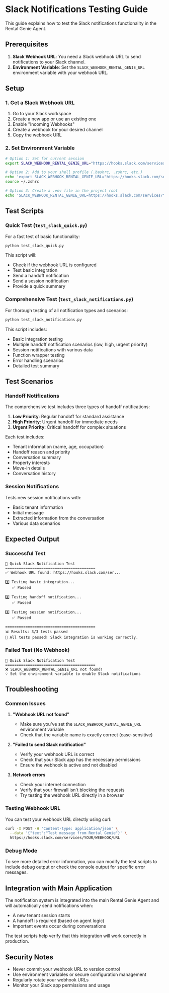 # Slack Notifications Testing Guide

This guide explains how to test the Slack notifications functionality in the Rental Genie Agent.

## Prerequisites

1. **Slack Webhook URL**: You need a Slack webhook URL to send notifications to your Slack channel.
2. **Environment Variable**: Set the `SLACK_WEBHOOK_RENTAL_GENIE_URL` environment variable with your webhook URL.

## Setup

### 1. Get a Slack Webhook URL

1. Go to your Slack workspace
2. Create a new app or use an existing one
3. Enable "Incoming Webhooks"
4. Create a webhook for your desired channel
5. Copy the webhook URL

### 2. Set Environment Variable

```bash
# Option 1: Set for current session
export SLACK_WEBHOOK_RENTAL_GENIE_URL="https://hooks.slack.com/services/YOUR/WEBHOOK/URL"

# Option 2: Add to your shell profile (.bashrc, .zshrc, etc.)
echo 'export SLACK_WEBHOOK_RENTAL_GENIE_URL="https://hooks.slack.com/services/YOUR/WEBHOOK/URL"' >> ~/.zshrc
source ~/.zshrc

# Option 3: Create a .env file in the project root
echo 'SLACK_WEBHOOK_RENTAL_GENIE_URL=https://hooks.slack.com/services/YOUR/WEBHOOK/URL' > .env
```

## Test Scripts

### Quick Test (`test_slack_quick.py`)

For a fast test of basic functionality:

```bash
python test_slack_quick.py
```

This script will:
- Check if the webhook URL is configured
- Test basic integration
- Send a handoff notification
- Send a session notification
- Provide a quick summary

### Comprehensive Test (`test_slack_notifications.py`)

For thorough testing of all notification types and scenarios:

```bash
python test_slack_notifications.py
```

This script includes:
- Basic integration testing
- Multiple handoff notification scenarios (low, high, urgent priority)
- Session notifications with various data
- Function wrapper testing
- Error handling scenarios
- Detailed test summary

## Test Scenarios

### Handoff Notifications

The comprehensive test includes three types of handoff notifications:

1. **Low Priority**: Regular handoff for standard assistance
2. **High Priority**: Urgent handoff for immediate needs
3. **Urgent Priority**: Critical handoff for complex situations

Each test includes:
- Tenant information (name, age, occupation)
- Handoff reason and priority
- Conversation summary
- Property interests
- Move-in details
- Conversation history

### Session Notifications

Tests new session notifications with:
- Basic tenant information
- Initial message
- Extracted information from the conversation
- Various data scenarios

## Expected Output

### Successful Test
```
🧪 Quick Slack Notification Test
========================================
✅ Webhook URL found: https://hooks.slack.com/ser...

1️⃣ Testing basic integration...
   ✅ Passed

2️⃣ Testing handoff notification...
   ✅ Passed

3️⃣ Testing session notification...
   ✅ Passed

========================================
📊 Results: 3/3 tests passed
🎉 All tests passed! Slack integration is working correctly.
```

### Failed Test (No Webhook)
```
🧪 Quick Slack Notification Test
========================================
❌ SLACK_WEBHOOK_RENTAL_GENIE_URL not found!
💡 Set the environment variable to enable Slack notifications
```

## Troubleshooting

### Common Issues

1. **"Webhook URL not found"**
   - Make sure you've set the `SLACK_WEBHOOK_RENTAL_GENIE_URL` environment variable
   - Check that the variable name is exactly correct (case-sensitive)

2. **"Failed to send Slack notification"**
   - Verify your webhook URL is correct
   - Check that your Slack app has the necessary permissions
   - Ensure the webhook is active and not disabled

3. **Network errors**
   - Check your internet connection
   - Verify that your firewall isn't blocking the requests
   - Try testing the webhook URL directly in a browser

### Testing Webhook URL

You can test your webhook URL directly using curl:

```bash
curl -X POST -H 'Content-type: application/json' \
  --data '{"text":"Test message from Rental Genie"}' \
  https://hooks.slack.com/services/YOUR/WEBHOOK/URL
```

### Debug Mode

To see more detailed error information, you can modify the test scripts to include debug output or check the console output for specific error messages.

## Integration with Main Application

The notification system is integrated into the main Rental Genie Agent and will automatically send notifications when:

- A new tenant session starts
- A handoff is required (based on agent logic)
- Important events occur during conversations

The test scripts help verify that this integration will work correctly in production.

## Security Notes

- Never commit your webhook URL to version control
- Use environment variables or secure configuration management
- Regularly rotate your webhook URLs
- Monitor your Slack app permissions and usage
